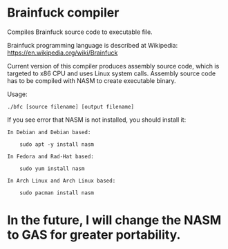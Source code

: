 # Brainfuck compiler
Compiles Brainfuck source code to executable file.

Brainfuck programming language is described at Wikipedia: https://en.wikipedia.org/wiki/Brainfuck

Current version of this compiler produces assembly source code,
which is targeted to x86 CPU and uses Linux system calls.
Assembly source code has to be compiled with NASM to create executable binary.

Usage:

    ./bfc [source filename] [output filename]

If you see error that NASM is not installed, you should install it:

    In Debian and Debian based:
    
        sudo apt -y install nasm
        
    In Fedora and Rad-Hat based:
    
        sudo yum install nasm

    In Arch Linux and Arch Linux based:
    
        sudo pacman install nasm

# In the future, I will change the NASM to GAS for greater portability.
